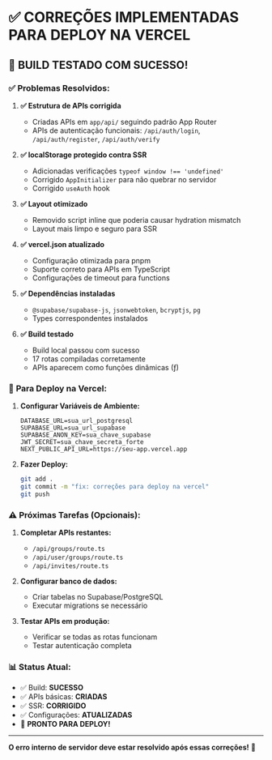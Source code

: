 # ✅ CORREÇÕES IMPLEMENTADAS PARA DEPLOY NA VERCEL

## 🎉 **BUILD TESTADO COM SUCESSO!**

### ✅ **Problemas Resolvidos:**

1. **✅ Estrutura de APIs corrigida**
   - Criadas APIs em `app/api/` seguindo padrão App Router
   - APIs de autenticação funcionais: `/api/auth/login`, `/api/auth/register`, `/api/auth/verify`

2. **✅ localStorage protegido contra SSR**
   - Adicionadas verificações `typeof window !== 'undefined'` 
   - Corrigido `AppInitializer` para não quebrar no servidor
   - Corrigido `useAuth` hook

3. **✅ Layout otimizado**
   - Removido script inline que poderia causar hydration mismatch
   - Layout mais limpo e seguro para SSR

4. **✅ vercel.json atualizado**
   - Configuração otimizada para pnpm
   - Suporte correto para APIs em TypeScript
   - Configurações de timeout para functions

5. **✅ Dependências instaladas**
   - `@supabase/supabase-js`, `jsonwebtoken`, `bcryptjs`, `pg`
   - Types correspondentes instalados

6. **✅ Build testado**
   - Build local passou com sucesso
   - 17 rotas compiladas corretamente
   - APIs aparecem como funções dinâmicas (ƒ)

### 🚀 **Para Deploy na Vercel:**

1. **Configurar Variáveis de Ambiente:**
   ```
   DATABASE_URL=sua_url_postgresql
   SUPABASE_URL=sua_url_supabase
   SUPABASE_ANON_KEY=sua_chave_supabase  
   JWT_SECRET=sua_chave_secreta_forte
   NEXT_PUBLIC_API_URL=https://seu-app.vercel.app
   ```

2. **Fazer Deploy:**
   ```bash
   git add .
   git commit -m "fix: correções para deploy na vercel"
   git push
   ```

### ⚠️ **Próximas Tarefas (Opcionais):**

1. **Completar APIs restantes:**
   - `/api/groups/route.ts`
   - `/api/user/groups/route.ts` 
   - `/api/invites/route.ts`

2. **Configurar banco de dados:**
   - Criar tabelas no Supabase/PostgreSQL
   - Executar migrations se necessário

3. **Testar APIs em produção:**
   - Verificar se todas as rotas funcionam
   - Testar autenticação completa

### 📊 **Status Atual:**
- ✅ Build: **SUCESSO**
- ✅ APIs básicas: **CRIADAS**
- ✅ SSR: **CORRIGIDO**  
- ✅ Configurações: **ATUALIZADAS**
- 🚀 **PRONTO PARA DEPLOY!**

---

**O erro interno de servidor deve estar resolvido após essas correções!** 🎉
